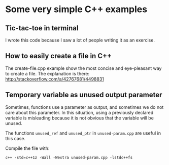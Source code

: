 # Some very simple C++ examples

## Tic-tac-toe in terminal

I wrote this code because I saw a lot of people writing it as an exercise.

## How to easily create a file in C++

The create-file.cpp example show the most concise and eye-pleasant way to create a file. The explanation is there: http://stackoverflow.com/a/42767681/4498831

## Temporary variable as unused output parameter

Sometimes, functions use a parameter as output, and sometimes we do not care about this parameter. In this situation, using a previously declared variable is misleading because it is not obvious that the variable will be unused.

The functions `unused_ref` and `unused_ptr` in `unused-param.cpp` are useful in this case.

Compile the file with:

```
c++ -std=c++1z -Wall -Wextra unused-param.cpp -lstdc++fs
```
